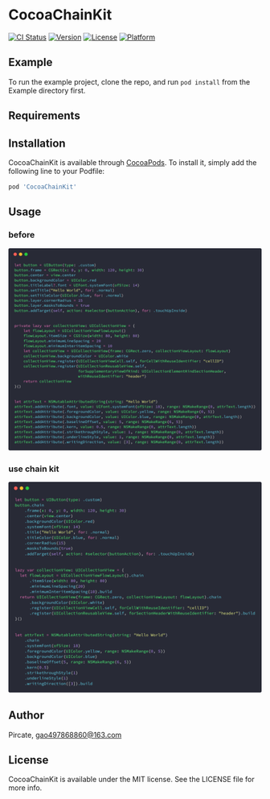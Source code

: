 # CocoaChainKit

[![CI Status](https://img.shields.io/travis/Pircate/CocoaChainKit.svg?style=flat)](https://travis-ci.org/Pircate/CocoaChainKit)
[![Version](https://img.shields.io/cocoapods/v/CocoaChainKit.svg?style=flat)](https://cocoapods.org/pods/CocoaChainKit)
[![License](https://img.shields.io/cocoapods/l/CocoaChainKit.svg?style=flat)](https://cocoapods.org/pods/CocoaChainKit)
[![Platform](https://img.shields.io/cocoapods/p/CocoaChainKit.svg?style=flat)](https://cocoapods.org/pods/CocoaChainKit)

## Example

To run the example project, clone the repo, and run `pod install` from the Example directory first.

## Requirements

## Installation

CocoaChainKit is available through [CocoaPods](https://cocoapods.org). To install
it, simply add the following line to your Podfile:

```ruby
pod 'CocoaChainKit'
```

## Usage

### before

![](https://github.com/Ginxx/CocoaChainKit/blob/master/Example/before.png)

### use chain kit

![](https://github.com/Ginxx/CocoaChainKit/blob/master/Example/cocoa_chain_kit.png)

## Author

Pircate, gao497868860@163.com

## License

CocoaChainKit is available under the MIT license. See the LICENSE file for more info.
